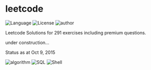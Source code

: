 # leetcode
![Language](https://img.shields.io/badge/language-Python%20-green.svg)
![License](https://img.shields.io/badge/license-MIT-blue.svg)
![author](https://img.shields.io/badge/author-tedye-blue.svg)

Leetcode Solutions for 291 exercises including premium questions.

under construction...

Status as at Oct 9, 2015

![algorithm](https://img.shields.io/badge/algorithm-226%20%2F%20274%20-ff69b4.svg)
![SQL](https://img.shields.io/badge/SQL-13%20%2F%2013%20-green.svg)
![Shell](https://img.shields.io/badge/Shell-4%20%2F%204%20-green.svg)
